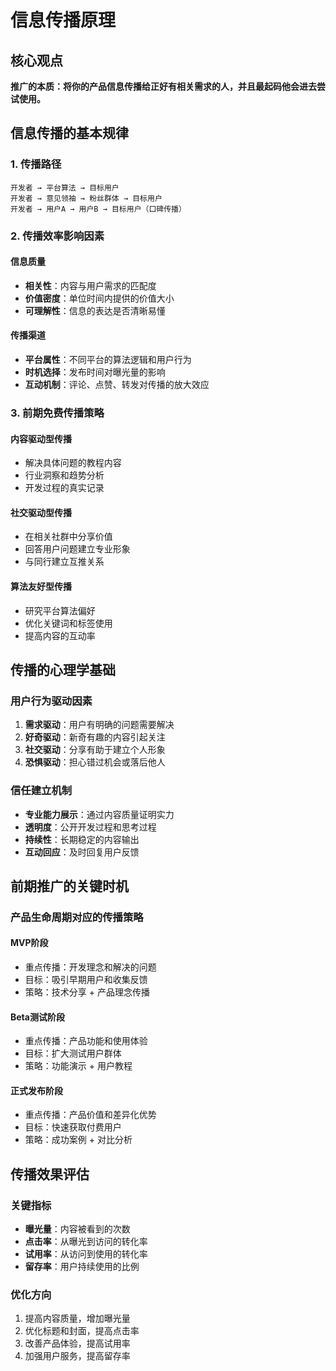 # 信息传播原理

## 核心观点

**推广的本质：将你的产品信息传播给正好有相关需求的人，并且最起码他会进去尝试使用。**

## 信息传播的基本规律

### 1. 传播路径

```
开发者 → 平台算法 → 目标用户
开发者 → 意见领袖 → 粉丝群体 → 目标用户
开发者 → 用户A → 用户B → 目标用户（口碑传播）
```

### 2. 传播效率影响因素

#### 信息质量
- **相关性**：内容与用户需求的匹配度
- **价值密度**：单位时间内提供的价值大小
- **可理解性**：信息的表达是否清晰易懂

#### 传播渠道
- **平台属性**：不同平台的算法逻辑和用户行为
- **时机选择**：发布时间对曝光量的影响
- **互动机制**：评论、点赞、转发对传播的放大效应

### 3. 前期免费传播策略

#### 内容驱动型传播
- 解决具体问题的教程内容
- 行业洞察和趋势分析
- 开发过程的真实记录

#### 社交驱动型传播
- 在相关社群中分享价值
- 回答用户问题建立专业形象
- 与同行建立互推关系

#### 算法友好型传播
- 研究平台算法偏好
- 优化关键词和标签使用
- 提高内容的互动率

## 传播的心理学基础

### 用户行为驱动因素

1. **需求驱动**：用户有明确的问题需要解决
2. **好奇驱动**：新奇有趣的内容引起关注
3. **社交驱动**：分享有助于建立个人形象
4. **恐惧驱动**：担心错过机会或落后他人

### 信任建立机制

- **专业能力展示**：通过内容质量证明实力
- **透明度**：公开开发过程和思考过程
- **持续性**：长期稳定的内容输出
- **互动回应**：及时回复用户反馈

## 前期推广的关键时机

### 产品生命周期对应的传播策略

#### MVP阶段
- 重点传播：开发理念和解决的问题
- 目标：吸引早期用户和收集反馈
- 策略：技术分享 + 产品理念传播

#### Beta测试阶段  
- 重点传播：产品功能和使用体验
- 目标：扩大测试用户群体
- 策略：功能演示 + 用户教程

#### 正式发布阶段
- 重点传播：产品价值和差异化优势
- 目标：快速获取付费用户
- 策略：成功案例 + 对比分析

## 传播效果评估

### 关键指标

- **曝光量**：内容被看到的次数
- **点击率**：从曝光到访问的转化率  
- **试用率**：从访问到使用的转化率
- **留存率**：用户持续使用的比例

### 优化方向

1. 提高内容质量，增加曝光量
2. 优化标题和封面，提高点击率
3. 改善产品体验，提高试用率
4. 加强用户服务，提高留存率
